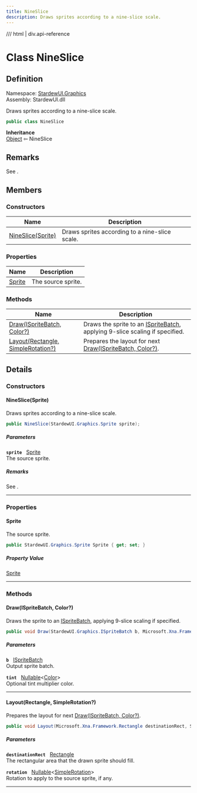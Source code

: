 ```yaml
---
title: NineSlice
description: Draws sprites according to a nine-slice scale.
---
```


<link rel="stylesheet" href="/StardewUI/stylesheets/reference.css" />

/// html | div.api-reference

# Class NineSlice

## Definition

<div class="api-definition" markdown>

Namespace: [StardewUI.Graphics](index.md)  
Assembly: StardewUI.dll  

</div>

Draws sprites according to a nine-slice scale.

```cs
public class NineSlice
```

**Inheritance**  
[Object](https://learn.microsoft.com/en-us/dotnet/api/system.object) ⇦ NineSlice

## Remarks

See .

## Members

### Constructors

 | Name | Description |
| --- | --- |
| [NineSlice(Sprite)](#nineslicesprite) | Draws sprites according to a nine-slice scale. | 

### Properties

 | Name | Description |
| --- | --- |
| [Sprite](#sprite) | The source sprite. | 

### Methods

 | Name | Description |
| --- | --- |
| [Draw(ISpriteBatch, Color?)](#drawispritebatch-color) | Draws the sprite to an [ISpriteBatch](ispritebatch.md), applying 9-slice scaling if specified. | 
| [Layout(Rectangle, SimpleRotation?)](#layoutrectangle-simplerotation) | Prepares the layout for next [Draw(ISpriteBatch, Color?)](nineslice.md#drawispritebatch-color). | 

## Details

### Constructors

#### NineSlice(Sprite)

Draws sprites according to a nine-slice scale.

```cs
public NineSlice(StardewUI.Graphics.Sprite sprite);
```

##### Parameters

**`sprite`** &nbsp; [Sprite](sprite.md)  
The source sprite.

##### Remarks

See .

-----

### Properties

#### Sprite

The source sprite.

```cs
public StardewUI.Graphics.Sprite Sprite { get; set; }
```

##### Property Value

[Sprite](sprite.md)

-----

### Methods

#### Draw(ISpriteBatch, Color?)

Draws the sprite to an [ISpriteBatch](ispritebatch.md), applying 9-slice scaling if specified.

```cs
public void Draw(StardewUI.Graphics.ISpriteBatch b, Microsoft.Xna.Framework.Color? tint);
```

##### Parameters

**`b`** &nbsp; [ISpriteBatch](ispritebatch.md)  
Output sprite batch.

**`tint`** &nbsp; [Nullable](https://learn.microsoft.com/en-us/dotnet/api/system.nullable-1)<[Color](https://docs.monogame.net/api/Microsoft.Xna.Framework.Color.html)>  
Optional tint multiplier color.

-----

#### Layout(Rectangle, SimpleRotation?)

Prepares the layout for next [Draw(ISpriteBatch, Color?)](nineslice.md#drawispritebatch-color).

```cs
public void Layout(Microsoft.Xna.Framework.Rectangle destinationRect, StardewUI.Graphics.SimpleRotation? rotation);
```

##### Parameters

**`destinationRect`** &nbsp; [Rectangle](https://docs.monogame.net/api/Microsoft.Xna.Framework.Rectangle.html)  
The rectangular area that the drawn sprite should fill.

**`rotation`** &nbsp; [Nullable](https://learn.microsoft.com/en-us/dotnet/api/system.nullable-1)<[SimpleRotation](simplerotation.md)>  
Rotation to apply to the source sprite, if any.

-----

